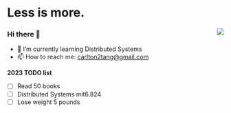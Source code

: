 # Less is more.

<a href="https://github.com/2niuhe"><img align='right' src="https://github-readme-stats.vercel.app/api?username=2niuhe&show_icons=true&count_private=true"></a>

### Hi there 👋
- 🌱 I’m currently learning Distributed Systems
- 📫 How to reach me: [carlton2tang@gmail.com](carlton2tang@gmail.com)

**2023 TODO list**
- [ ] Read 50 books
- [ ] Distributed Systems mit6.824
- [ ] Lose weight 5 pounds

